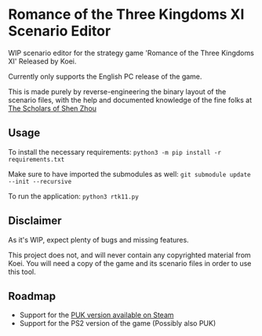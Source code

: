 # Romance of the Three Kingdoms XI Scenario Editor

WIP scenario editor for the strategy game 'Romance of the Three Kingdoms XI' Released by Koei.

Currently only supports the English PC release of the game.

This is made purely by reverse-engineering the binary layout of the scenario files, with the help and documented knowledge of the fine folks at [The Scholars of Shen Zhou](https://the-scholars.com/)

## Usage
To install the necessary requirements:
`python3 -m pip install -r requirements.txt`

Make sure to have imported the submodules as well:
`git submodule update --init --recursive`

To run the application:
`python3 rtk11.py`

## Disclaimer

As it's WIP, expect plenty of bugs and missing features.

This project does not, and will never contain any copyrighted material from Koei. You will need a copy of the game and its scenario files in order to use this tool.

## Roadmap

- Support for the [PUK version available on Steam](https://store.steampowered.com/app/628070)
- Support for the PS2 version of the game (Possibly also PUK)
